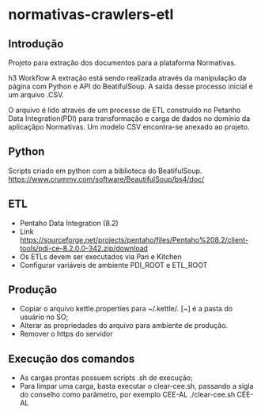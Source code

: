 # normativas-crawlers-etl

## Introdução
Projeto para extração dos documentos para a plataforma Normativas.

h3 Workflow
A extração está sendo realizada através da manipulação da página com Python e API do BeatifulSoup. A saída desse processo inicial é um arquivo .CSV.

O arquivo é lido através de um processo de ETL construído no Petanho Data Integration(PDI) para transformação e carga de dados no domínio da aplicaçãpo Normativas. Um modelo CSV encontra-se anexado ao projeto. 

## Python
Scripts criado em python com a biblioteca do BeatifulSoup.
https://www.crummy.com/software/BeautifulSoup/bs4/doc/

## ETL
* Pentaho Data Integration (8.2)
* Link <https://sourceforge.net/projects/pentaho/files/Pentaho%208.2/client-tools/pdi-ce-8.2.0.0-342.zip/download>
* Os ETLs devem ser executados via Pan e Kitchen
* Configurar variáveis de ambiente PDI_ROOT e ETL_ROOT

## Produção

* Copiar o arquivo kettle.properties para ~/.kettle/. [~] é a pasta do usuário no SO;
* Alterar as propriedades do arquivo para ambiente de produção.
* Remover o https do servidor

## Execução dos comandos
* As cargas prontas possuem scripts .sh de execução;
* Para limpar uma carga, basta executar o clear-cee.sh, passando a sigla do conselho como parâmetro, por exemplo CEE-AL
./clear-cee.sh CEE-AL
